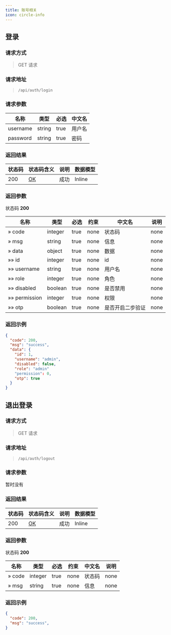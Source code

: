 ```yaml
---
title: 账号相关
icon: circle-info
---
```


## 登录
### 请求方式
> GET 请求

### 请求地址
> `/api/auth/login`
### 请求参数
| 名称 | 类型 | 必选                                             | 中文名 |
| ------ | ---- | ------------------------------------------------------- | ---- |
| username | string | true | 用户名 |
| password | string | true | 密码 |

### 返回结果

| 状态码 | 状态码含义                                              | 说明 | 数据模型 |
| ------ | ------------------------------------------------------- | ---- | -------- |
| 200    | [OK](https://tools.ietf.org/html/rfc7231#section-6.3.1) | 成功 | Inline   |

### 返回参数

状态码 **200**

| 名称          | 类型    | 必选 | 约束 | 中文名           | 说明 |
| ------------- | ------- | ---- | ---- | ---------------- | ---- |
| » code        | integer | true | none | 状态码           | none |
| » msg     | string  | true | none | 信息                 | none |
| » data        | object  | true | none | 数据             | none |
| »» id         | integer | true | none | id               | none |
| »» username   | string  | true | none | 用户名           | none |
| »» role       | integer | true | none | 角色             | none |
| »» disabled   | boolean | true | none | 是否禁用         | none |
| »» permission | integer | true | none | 权限             | none |
| »» otp        | boolean | true | none | 是否开启二步验证 | none |

### 返回示例

```json
{
  "code": 200,
  "msg": "success",
  "data": {
    "id": 1,
    "username": "admin",
    "disabled": false,
    "role": "admin"
    "permission": 0,
    "otp": true
  }
}
```

## 退出登录
### 请求方式
> GET 请求

### 请求地址
> `/api/auth/logout`
### 请求参数
暂时没有

### 返回结果

| 状态码 | 状态码含义                                              | 说明 | 数据模型 |
| ------ | ------------------------------------------------------- | ---- | -------- |
| 200    | [OK](https://tools.ietf.org/html/rfc7231#section-6.3.1) | 成功 | Inline   |

### 返回参数

状态码 **200**

| 名称          | 类型    | 必选 | 约束 | 中文名           | 说明 |
| ------------- | ------- | ---- | ---- | ---------------- | ---- |
| » code        | integer | true | none | 状态码           | none |
| » msg     | string  | true | none | 信息                 | none |


### 返回示例

```json
{
  "code": 200,
  "msg": "success",
}
```